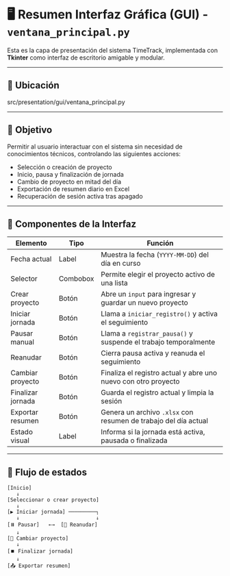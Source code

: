 # 🖥️ Resumen Interfaz Gráfica (GUI) - `ventana_principal.py`

Esta es la capa de presentación del sistema TimeTrack, implementada con **Tkinter** como interfaz de escritorio amigable y modular.

---

## 📁 Ubicación

src/presentation/gui/ventana_principal.py

---

## 🎯 Objetivo

Permitir al usuario interactuar con el sistema sin necesidad de conocimientos técnicos, controlando las siguientes acciones:

- Selección o creación de proyecto
- Inicio, pausa y finalización de jornada
- Cambio de proyecto en mitad del día
- Exportación de resumen diario en Excel
- Recuperación de sesión activa tras apagado

---

## 🧩 Componentes de la Interfaz

| Elemento         | Tipo        | Función                                                                 |
|------------------|-------------|-------------------------------------------------------------------------|
| Fecha actual     | Label       | Muestra la fecha (`YYYY-MM-DD`) del día en curso                       |
| Selector         | Combobox    | Permite elegir el proyecto activo de una lista                         |
| Crear proyecto   | Botón       | Abre un `input` para ingresar y guardar un nuevo proyecto              |
| Iniciar jornada  | Botón       | Llama a `iniciar_registro()` y activa el seguimiento                   |
| Pausar manual    | Botón       | Llama a `registrar_pausa()` y suspende el trabajo temporalmente        |
| Reanudar         | Botón       | Cierra pausa activa y reanuda el seguimiento                           |
| Cambiar proyecto | Botón       | Finaliza el registro actual y abre uno nuevo con otro proyecto         |
| Finalizar jornada| Botón       | Guarda el registro actual y limpia la sesión                           |
| Exportar resumen | Botón       | Genera un archivo `.xlsx` con resumen de trabajo del día actual        |
| Estado visual    | Label       | Informa si la jornada está activa, pausada o finalizada                |

---

## 🔄 Flujo de estados

```text
[Inicio]
   ↓
[Seleccionar o crear proyecto]
   ↓
[▶️ Iniciar jornada] ─────────┐
   ↓                         ↓
[⏸️ Pausar]   ←→  [🔁 Reanudar]
   ↓
[🔄 Cambiar proyecto]
   ↓
[⏹️ Finalizar jornada]
   ↓
[📤 Exportar resumen]
